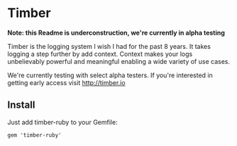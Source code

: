 # Timber

**Note: this Readme is underconstruction, we're currently in alpha testing**

Timber is the logging system I wish I had for the past 8 years. It takes logging a step further by add context. Context makes your logs unbelievably powerful and meaningful enabling a wide variety of use cases.

We're currently testing with select alpha testers. If you're interested in getting early access visit http://timber.io

## Install

Just add timber-ruby to your Gemfile:

```
gem 'timber-ruby'
```

